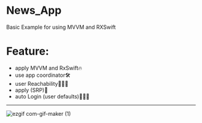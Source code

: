 # News_App
 Basic Example for using MVVM and RXSwift

 # Feature:

- apply MVVM and RxSwift🔥
- use app coordinator🛠
- user Reachability👨🏻‍💻
- apply (SRP)📌
- auto Login (user defaults)🙎🏻‍♂️
---------------------------------------------
![ezgif com-gif-maker (1)](https://user-images.githubusercontent.com/66757978/131589515-3ef5dcbc-1a9b-49f1-a109-55a5a14179db.gif)
